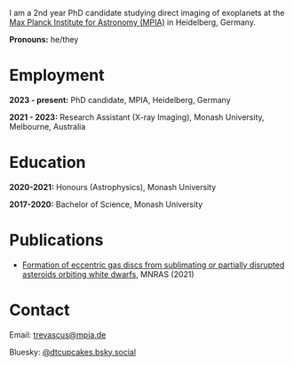 I am a 2nd year PhD candidate studying direct imaging of exoplanets at the [Max Planck Institute for Astronomy (MPIA)](https://www.mpia.de/en) in Heidelberg, Germany. 

**Pronouns:** he/they

# Employment
**2023 - present:** PhD candidate, MPIA, Heidelberg, Germany

**2021 - 2023:** Research Assistant (X-ray Imaging), Monash University, Melbourne, Australia

# Education
**2020-2021:** Honours (Astrophysics), Monash University

**2017-2020:** Bachelor of Science, Monash University

# Publications
- [Formation of eccentric gas discs from sublimating or partially disrupted asteroids orbiting white dwarfs](https://ui.adsabs.harvard.edu/abs/2021MNRAS.505L..21T/abstract), MNRAS (2021)

# Contact
Email: [trevascus@mpia.de](mailto:trevascus@mpia.de)

Bluesky: [@dtcupcakes.bsky.social](https://bsky.app/profile/dtcupcakes.bsky.social)
